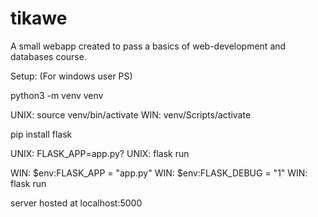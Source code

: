 # tikawe
A small webapp created to pass a basics of web-development and databases course.


Setup:
(For windows user PS)

python3 -m venv venv

UNIX: source venv/bin/activate
WIN: venv/Scripts/activate

pip install flask

UNIX: FLASK_APP=app.py?
UNIX: flask run

WIN: $env:FLASK_APP = "app.py"
WIN: $env:FLASK_DEBUG = "1"
WIN: flask run

server hosted at localhost:5000